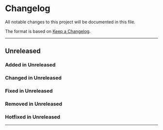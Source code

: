 # Changelog

All notable changes to this project will be documented in this file.

The format is based on [Keep a Changelog](http://keepachangelog.com/en/1.0.0/).

-------------------------------------------------------------------------------

## Unreleased

### Added in Unreleased

### Changed in Unreleased

### Fixed in Unreleased

### Removed in Unreleased

### Hotfixed in Unreleased

-------------------------------------------------------------------------------
